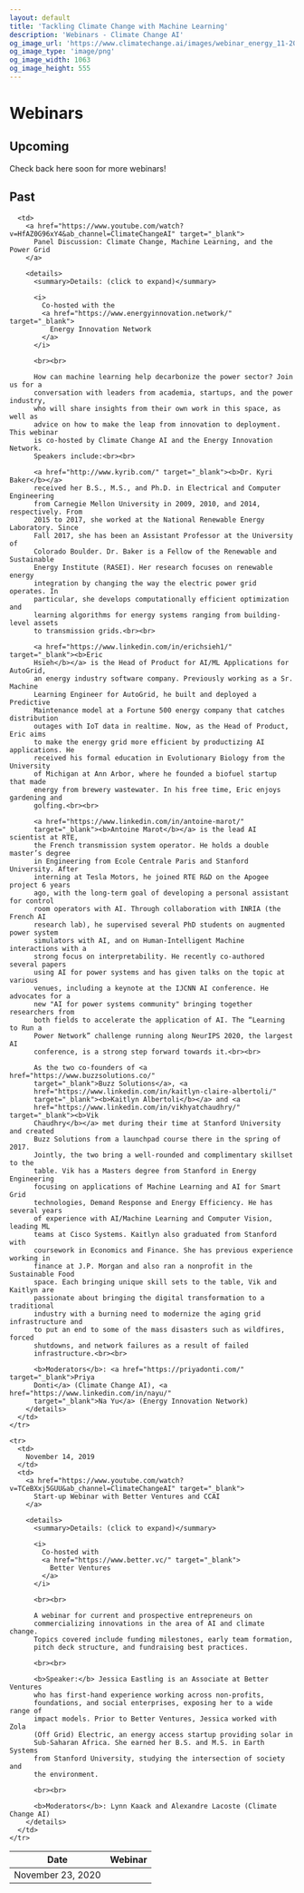 ```yaml
---
layout: default
title: 'Tackling Climate Change with Machine Learning'
description: 'Webinars - Climate Change AI'
og_image_url: 'https://www.climatechange.ai/images/webinar_energy_11-2020.png'
og_image_type: 'image/png'
og_image_width: 1063
og_image_height: 555
---
```


# Webinars

## Upcoming

Check back here soon for more webinars!

## Past

<table class='webinar-table'>
  <thead>
    <tr>
      <th>Date</th>
      <th>Webinar</th>
    </tr>
  </thead>

  <tbody>
    <tr>
      <td>
        November 23, 2020
      </td>

      <td>
        <a href="https://www.youtube.com/watch?v=HfAZ0G96xY4&ab_channel=ClimateChangeAI" target="_blank">
          Panel Discussion: Climate Change, Machine Learning, and the Power Grid
        </a>

        <details>
          <summary>Details: (click to expand)</summary>

          <i>
            Co-hosted with the
            <a href="https://www.energyinnovation.network/" target="_blank">
              Energy Innovation Network
            </a>
          </i>

          <br><br>

          How can machine learning help decarbonize the power sector? Join us for a
          conversation with leaders from academia, startups, and the power industry,
          who will share insights from their own work in this space, as well as
          advice on how to make the leap from innovation to deployment. This webinar
          is co-hosted by Climate Change AI and the Energy Innovation Network.
          Speakers include:<br><br>

          <a href="http://www.kyrib.com/" target="_blank"><b>Dr. Kyri Baker</b></a>
          received her B.S., M.S., and Ph.D. in Electrical and Computer Engineering
          from Carnegie Mellon University in 2009, 2010, and 2014, respectively. From
          2015 to 2017, she worked at the National Renewable Energy Laboratory. Since
          Fall 2017, she has been an Assistant Professor at the University of
          Colorado Boulder. Dr. Baker is a Fellow of the Renewable and Sustainable
          Energy Institute (RASEI). Her research focuses on renewable energy
          integration by changing the way the electric power grid operates. In
          particular, she develops computationally efficient optimization and
          learning algorithms for energy systems ranging from building-level assets
          to transmission grids.<br><br>

          <a href="https://www.linkedin.com/in/erichsieh1/" target="_blank"><b>Eric
          Hsieh</b></a> is the Head of Product for AI/ML Applications for AutoGrid,
          an energy industry software company. Previously working as a Sr. Machine
          Learning Engineer for AutoGrid, he built and deployed a Predictive
          Maintenance model at a Fortune 500 energy company that catches distribution
          outages with IoT data in realtime. Now, as the Head of Product, Eric aims
          to make the energy grid more efficient by productizing AI applications. He
          received his formal education in Evolutionary Biology from the University
          of Michigan at Ann Arbor, where he founded a biofuel startup that made
          energy from brewery wastewater. In his free time, Eric enjoys gardening and
          golfing.<br><br>

          <a href="https://www.linkedin.com/in/antoine-marot/"
          target="_blank"><b>Antoine Marot</b></a> is the lead AI scientist at RTE,
          the French transmission system operator. He holds a double master’s degree
          in Engineering from Ecole Centrale Paris and Stanford University. After
          interning at Tesla Motors, he joined RTE R&D on the Apogee project 6 years
          ago, with the long-term goal of developing a personal assistant for control
          room operators with AI. Through collaboration with INRIA (the French AI
          research lab), he supervised several PhD students on augmented power system
          simulators with AI, and on Human-Intelligent Machine interactions with a
          strong focus on interpretability. He recently co-authored several papers
          using AI for power systems and has given talks on the topic at various
          venues, including a keynote at the IJCNN AI conference. He advocates for a
          new "AI for power systems community" bringing together researchers from
          both fields to accelerate the application of AI. The “Learning to Run a
          Power Network” challenge running along NeurIPS 2020, the largest AI
          conference, is a strong step forward towards it.<br><br>

          As the two co-founders of <a href="https://www.buzzsolutions.co/"
          target="_blank">Buzz Solutions</a>, <a
          href="https://www.linkedin.com/in/kaitlyn-claire-albertoli/"
          target="_blank"><b>Kaitlyn Albertoli</b></a> and <a
          href="https://www.linkedin.com/in/vikhyatchaudhry/" target="_blank"><b>Vik
          Chaudhry</b></a> met during their time at Stanford University and created
          Buzz Solutions from a launchpad course there in the spring of 2017.
          Jointly, the two bring a well-rounded and complimentary skillset to the
          table. Vik has a Masters degree from Stanford in Energy Engineering
          focusing on applications of Machine Learning and AI for Smart Grid
          technologies, Demand Response and Energy Efficiency. He has several years
          of experience with AI/Machine Learning and Computer Vision, leading ML
          teams at Cisco Systems. Kaitlyn also graduated from Stanford with
          coursework in Economics and Finance. She has previous experience working in
          finance at J.P. Morgan and also ran a nonprofit in the Sustainable Food
          space. Each bringing unique skill sets to the table, Vik and Kaitlyn are
          passionate about bringing the digital transformation to a traditional
          industry with a burning need to modernize the aging grid infrastructure and
          to put an end to some of the mass disasters such as wildfires, forced
          shutdowns, and network failures as a result of failed
          infrastructure.<br><br>

          <b>Moderators</b>: <a href="https://priyadonti.com/" target="_blank">Priya
          Donti</a> (Climate Change AI), <a href="https://www.linkedin.com/in/nayu/"
          target="_blank">Na Yu</a> (Energy Innovation Network)
        </details>
      </td>
    </tr>

    <tr>
      <td>
        November 14, 2019
      </td>
      <td>
        <a href="https://www.youtube.com/watch?v=TCeBXxj5GUU&ab_channel=ClimateChangeAI" target="_blank">
          Start-up Webinar with Better Ventures and CCAI
        </a>

        <details>
          <summary>Details: (click to expand)</summary>

          <i>
            Co-hosted with
            <a href="https://www.better.vc/" target="_blank">
              Better Ventures
            </a>
          </i>

          <br><br>

          A webinar for current and prospective entrepreneurs on
          commercializing innovations in the area of AI and climate change.
          Topics covered include funding milestones, early team formation,
          pitch deck structure, and fundraising best practices.

          <br><br>

          <b>Speaker:</b> Jessica Eastling is an Associate at Better Ventures
          who has first-hand experience working across non-profits,
          foundations, and social enterprises, exposing her to a wide range of
          impact models. Prior to Better Ventures, Jessica worked with Zola
          (Off Grid) Electric, an energy access startup providing solar in
          Sub-Saharan Africa. She earned her B.S. and M.S. in Earth Systems
          from Stanford University, studying the intersection of society and
          the environment.

          <br><br>

          <b>Moderators</b>: Lynn Kaack and Alexandre Lacoste (Climate Change AI)
        </details>
      </td>
    </tr>
  </tbody>
</table>


